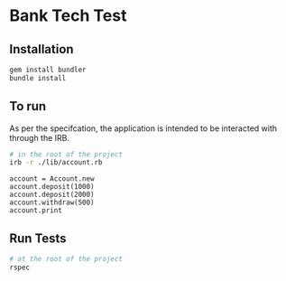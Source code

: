 # Bank Tech Test

## Installation

```bash
gem install bundler
bundle install
```

## To run

As per the specifcation, the application is intended to be interacted with through the IRB.

```bash
# in the root of the project
irb -r ./lib/account.rb
```

```irb
account = Account.new
account.deposit(1000)
account.deposit(2000)
account.withdraw(500)
account.print
```

## Run Tests

```bash
# at the root of the project
rspec
```
